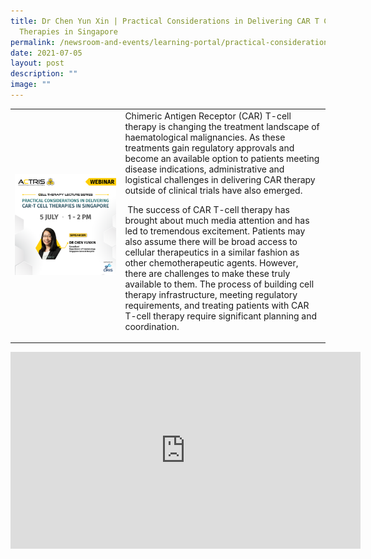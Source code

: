 ```yaml
---
title: Dr Chen Yun Xin | Practical Considerations in Delivering CAR T Cell
  Therapies in Singapore
permalink: /newsroom-and-events/learning-portal/practical-considerations-in-delivering-car-t-cell-therapies/
date: 2021-07-05
layout: post
description: ""
image: ""
---
```

<table>
	<tbody>
		<tr>
			<td style="width:35%">
				<img src="/images/Learning%20Portal/2021/webinar_square-chen-yunxin.png">
			</td>
			<td style="width:65%">
Chimeric Antigen Receptor (CAR) T-cell therapy is changing the treatment landscape of haematological malignancies. As these treatments gain regulatory approvals and become an available option to patients meeting disease indications, administrative and logistical challenges in delivering CAR therapy outside of clinical trials have also emerged.

&nbsp;The success of CAR T-cell therapy has brought about much media attention and has led to tremendous excitement. Patients may also assume there will be broad access to cellular therapeutics in a similar fashion as other chemotherapeutic agents. However, there are challenges to make these truly available to them. The process of building cell therapy infrastructure, meeting regulatory requirements, and treating patients with CAR T-cell therapy require significant planning and coordination.
			</td>
		</tr>
	</tbody>
</table>

<iframe allowfullscreen="" allow="accelerometer; autoplay; clipboard-write; encrypted-media; gyroscope; picture-in-picture; web-share" frameborder="0" title="YouTube video player" src="https://www.youtube.com/embed/aamkRvCzvwk?si=1Huux2RL2TMA-1fH" height="315" width="560"></iframe>
